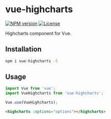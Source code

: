 # vue-highcharts

[![NPM version](https://img.shields.io/npm/v/vue-highcharts.svg)](https://www.npmjs.com/package/vue-highcharts)
[![License](https://img.shields.io/npm/l/vue-highcharts.svg)](https://github.com/weizhenye/vue-highcharts/blob/master/LICENSE)

Highcharts component for Vue.

## Installation

```bash
npm i vue-highcharts -S
```

## Usage

```js
import Vue from 'vue';
import VueHighcharts from 'vue-highcharts';

Vue.use(VueHighcharts);
```
```html
<highcharts :options="options"></highcharts>
```
